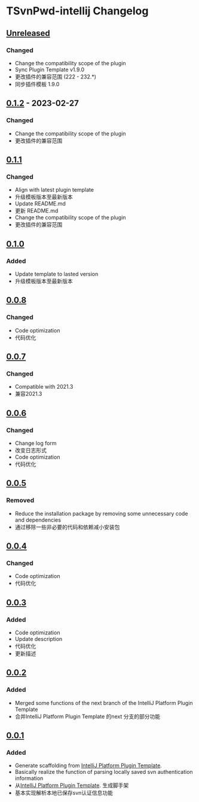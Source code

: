 <!-- Keep a Changelog guide -> https://keepachangelog.com -->

# TSvnPwd-intellij Changelog

## [Unreleased]

### Changed
- Change the compatibility scope of the plugin
- Sync Plugin Template v1.9.0
- 更改插件的兼容范围 (222 - 232.*)
- 同步插件模板 1.9.0

## [0.1.2] - 2023-02-27

### Changed
- Change the compatibility scope of the plugin
- 更改插件的兼容范围

## [0.1.1]

### Changed
- Align with latest plugin template
- 升级模板版本至最新版本
- Update README.md
- 更新 README.md
- Change the compatibility scope of the plugin
- 更改插件的兼容范围

## [0.1.0]

### Added
- Update template to lasted version
- 升级模板版本至最新版本

## [0.0.8]

### Changed
- Code optimization
- 代码优化

## [0.0.7]

### Changed
- Compatible with 2021.3
- 兼容2021.3

## [0.0.6]

### Changed
- Change log form
- 改变日志形式
- Code optimization
- 代码优化

## [0.0.5]

### Removed
- Reduce the installation package by removing some unnecessary code and dependencies
- 通过移除一些非必要的代码和依赖减小安装包

## [0.0.4]

### Changed
- Code optimization
- 代码优化

## [0.0.3]

### Added
- Code optimization
- Update description
- 代码优化
- 更新描述

## [0.0.2]

### Added
- Merged some functions of the next branch of the IntelliJ Platform Plugin Template
- 合并IntelliJ Platform Plugin Template 的next 分支的部分功能

## [0.0.1]

### Added
- Generate scaffolding from [IntelliJ Platform Plugin Template](https://github.com/JetBrains/intellij-platform-plugin-template).
- Basically realize the function of parsing locally saved svn authentication information
- 从[IntelliJ Platform Plugin Template](https://github.com/JetBrains/intellij-platform-plugin-template). 生成脚手架
- 基本实现解析本地已保存svn认证信息功能

[Unreleased]: https://github.com/meiMingle/TSvnPwd-intellij/compare/v0.1.2...HEAD
[0.1.2]: https://github.com/meiMingle/TSvnPwd-intellij/compare/v0.1.1...v0.1.2
[0.1.1]: https://github.com/meiMingle/TSvnPwd-intellij/compare/v0.1.0...v0.1.1
[0.1.0]: https://github.com/meiMingle/TSvnPwd-intellij/compare/v0.0.8...v0.1.0
[0.0.8]: https://github.com/meiMingle/TSvnPwd-intellij/compare/v0.0.7...v0.0.8
[0.0.7]: https://github.com/meiMingle/TSvnPwd-intellij/compare/v0.0.6...v0.0.7
[0.0.6]: https://github.com/meiMingle/TSvnPwd-intellij/compare/v0.0.5...v0.0.6
[0.0.5]: https://github.com/meiMingle/TSvnPwd-intellij/compare/v0.0.4...v0.0.5
[0.0.4]: https://github.com/meiMingle/TSvnPwd-intellij/compare/v0.0.3...v0.0.4
[0.0.3]: https://github.com/meiMingle/TSvnPwd-intellij/compare/v0.0.2...v0.0.3
[0.0.2]: https://github.com/meiMingle/TSvnPwd-intellij/compare/v0.0.1...v0.0.2
[0.0.1]: https://github.com/meiMingle/TSvnPwd-intellij/commits/v0.0.1
